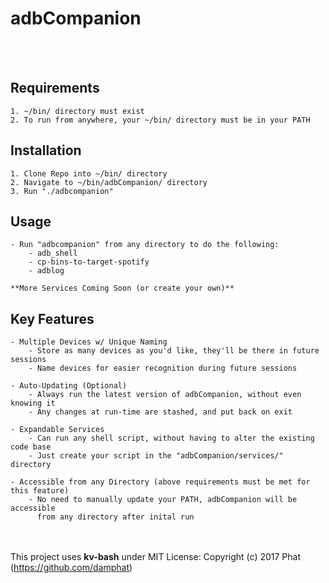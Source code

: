# adbCompanion
<br><br>

## Requirements
	1. ~/bin/ directory must exist
	2. To run from anywhere, your ~/bin/ directory must be in your PATH

## Installation
	1. Clone Repo into ~/bin/ directory
	2. Navigate to ~/bin/adbCompanion/ directory
	3. Run "./adbcompanion"
	
## Usage
	- Run "adbcompanion" from any directory to do the following:
	    - adb_shell
	    - cp-bins-to-target-spotify
	    - adblog
 
	**More Services Coming Soon (or create your own)**

## Key Features
	- Multiple Devices w/ Unique Naming
	    - Store as many devices as you'd like, they'll be there in future sessions
	    - Name devices for easier recognition during future sessions
	    
	- Auto-Updating (Optional)
	    - Always run the latest version of adbCompanion, without even knowing it
	    - Any changes at run-time are stashed, and put back on exit
	    
	- Expandable Services
	    - Can run any shell script, without having to alter the existing code base
	    - Just create your script in the "adbCompanion/services/" directory
	    
	- Accessible from any Directory (above requirements must be met for this feature)
	    - No need to manually update your PATH, adbCompanion will be accessible 
	      from any directory after inital run  

<br><br>
This project uses **kv-bash** under MIT License: Copyright (c) 2017 Phat (https://github.com/damphat)

